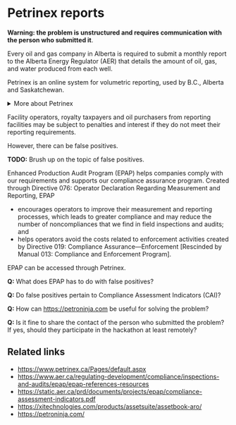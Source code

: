 # Petrinex reports

**Warning: the problem is unstructured and requires communication with the person who submitted it**.

Every oil and gas company in Alberta is required to submit a monthly report to the Alberta Energy Regulator (AER) that details the amount of oil, gas, and water produced from each well.

Petrinex is an online system for volumetric reporting, used by B.C., Alberta and Saskatchewan.

<details>
  <summary>More about Petrinex</summary>

It is an internet-based, joint strategic organization supporting Canada’s upstream oil and gas industry and is represented by both Government and Industry.

Petrinex contributes to substantial improvement in the efficiency, accessibility and quality of information communicated between operators, producers, and government. It includes mandated reporting to ministries and regulators, as well as non-mandatory reporting related to industry business processes.

Other areas handled within Petrinex include, but are not limited to:

* Natural Gas Liquids (NGL)/Sulphur valuation.
* B.C. Allowable Costs for oil, gas, NGL, net profit and coal bed methane.
* Producer cost of service (PCOS).
* Liquefied Natural Gas (LNG) volumetric reporting.

Benefits of the Petrinex system include:

* Standardized reporting processes.
* More complete and accurate reporting with fewer errors, re-work and penalties.
* Industry and government view the same data.
* Enhanced transparency of information and business processes.

Source: <https://www.bc-er.ca/energy-professionals/online-systems/petrinex/>.

</details>

Facility operators, royalty taxpayers and oil purchasers from reporting facilities may be subject to penalties and interest if they do not meet their reporting requirements.

However, there can be false positives.

**TODO:** Brush up on the topic of false positives.

Enhanced Production Audit Program (EPAP) helps companies comply with our requirements and supports our compliance assurance program. Created through Directive 076: Operator Declaration Regarding Measurement and Reporting, EPAP

* encourages operators to improve their measurement and reporting processes, which leads to greater compliance and may reduce the number of noncompliances that we find in field inspections and audits; and
* helps operators avoid the costs related to enforcement activities created by Directive 019: Compliance Assurance—Enforcement [Rescinded by Manual 013: Compliance and Enforcement Program].

EPAP can be accessed through Petrinex.

**Q:** What does EPAP has to do with false positives?

**Q:** Do false positives pertain to Compliance Assessment Indicators (CAI)?

**Q:** How can <https://petroninja.com> be useful for solving the problem?

**Q:** Is it fine to share the contact of the person who submitted the problem? If yes, should they participate in the hackathon at least remotely?

## Related links

* <https://www.petrinex.ca/Pages/default.aspx>
* <https://www.aer.ca/regulating-development/compliance/inspections-and-audits/epap/epap-references-resources>
* <https://static.aer.ca/prd/documents/projects/epap/compliance-assessment-indicators.pdf>
* <https://xitechnologies.com/products/assetsuite/assetbook-aro/>
* <https://petroninja.com/>
